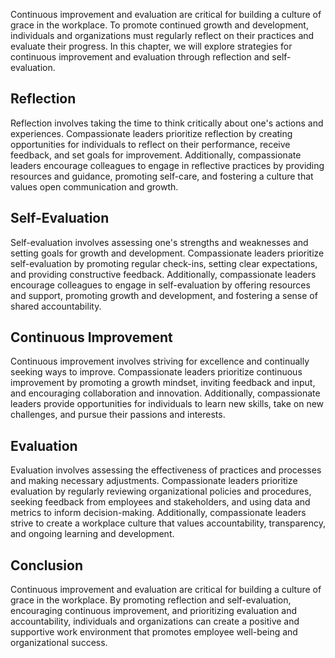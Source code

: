 
Continuous improvement and evaluation are critical for building a culture of grace in the workplace. To promote continued growth and development, individuals and organizations must regularly reflect on their practices and evaluate their progress. In this chapter, we will explore strategies for continuous improvement and evaluation through reflection and self-evaluation.

Reflection
----------

Reflection involves taking the time to think critically about one's actions and experiences. Compassionate leaders prioritize reflection by creating opportunities for individuals to reflect on their performance, receive feedback, and set goals for improvement. Additionally, compassionate leaders encourage colleagues to engage in reflective practices by providing resources and guidance, promoting self-care, and fostering a culture that values open communication and growth.

Self-Evaluation
---------------

Self-evaluation involves assessing one's strengths and weaknesses and setting goals for growth and development. Compassionate leaders prioritize self-evaluation by promoting regular check-ins, setting clear expectations, and providing constructive feedback. Additionally, compassionate leaders encourage colleagues to engage in self-evaluation by offering resources and support, promoting growth and development, and fostering a sense of shared accountability.

Continuous Improvement
----------------------

Continuous improvement involves striving for excellence and continually seeking ways to improve. Compassionate leaders prioritize continuous improvement by promoting a growth mindset, inviting feedback and input, and encouraging collaboration and innovation. Additionally, compassionate leaders provide opportunities for individuals to learn new skills, take on new challenges, and pursue their passions and interests.

Evaluation
----------

Evaluation involves assessing the effectiveness of practices and processes and making necessary adjustments. Compassionate leaders prioritize evaluation by regularly reviewing organizational policies and procedures, seeking feedback from employees and stakeholders, and using data and metrics to inform decision-making. Additionally, compassionate leaders strive to create a workplace culture that values accountability, transparency, and ongoing learning and development.

Conclusion
----------

Continuous improvement and evaluation are critical for building a culture of grace in the workplace. By promoting reflection and self-evaluation, encouraging continuous improvement, and prioritizing evaluation and accountability, individuals and organizations can create a positive and supportive work environment that promotes employee well-being and organizational success.
